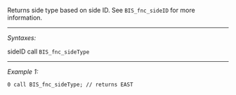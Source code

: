 Returns side type based on side ID. See `BIS_fnc_sideID` for more information.


---
*Syntaxes:*

sideID call `BIS_fnc_sideType`

---
*Example 1:*

```sqf
0 call BIS_fnc_sideType; // returns EAST
```